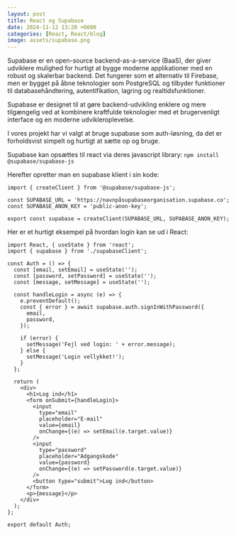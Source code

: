 ```yaml
---
layout: post
title: React og Supabase
date: 2024-11-12 13:20 +0000
categories: [React, React/blog]
image: assets/supabase.png
---
```


Supabase er en open-source backend-as-a-service (BaaS), der giver udviklere mulighed for hurtigt at bygge moderne applikationer med en robust og skalerbar backend. Det fungerer som et alternativ til Firebase, men er bygget på åbne teknologier som PostgreSQL og tilbyder funktioner til databasehåndtering, autentifikation, lagring og realtidsfunktioner.

Supabase er designet til at gøre backend-udvikling enklere og mere tilgængelig ved at kombinere kraftfulde teknologier med et brugervenligt interface og en moderne udvikleroplevelse.

I vores projekt har vi valgt at bruge supabase som auth-løsning, da det er forholdsvist simpelt og hurtigt at sætte op og bruge.

Supabase kan opsættes til react via deres javascript library:
`npm install @supabase/supabase-js`  

Herefter opretter man en supabase klient i sin kode:
```
import { createClient } from '@supabase/supabase-js';

const SUPABASE_URL = 'https://navnpåsupabaseorganisation.supabase.co';
const SUPABASE_ANON_KEY = 'public-anon-key';

export const supabase = createClient(SUPABASE_URL, SUPABASE_ANON_KEY);
```  

Her er et hurtigt eksempel på hvordan login kan se ud i React:
```
import React, { useState } from 'react';
import { supabase } from './supabaseClient';

const Auth = () => {
  const [email, setEmail] = useState('');
  const [password, setPassword] = useState('');
  const [message, setMessage] = useState('');

  const handleLogin = async (e) => {
    e.preventDefault();
    const { error } = await supabase.auth.signInWithPassword({
      email,
      password,
    });

    if (error) {
      setMessage('Fejl ved login: ' + error.message);
    } else {
      setMessage('Login vellykket!');
    }
  };

  return (
    <div>
      <h1>Log ind</h1>
      <form onSubmit={handleLogin}>
        <input
          type="email"
          placeholder="E-mail"
          value={email}
          onChange={(e) => setEmail(e.target.value)}
        />
        <input
          type="password"
          placeholder="Adgangskode"
          value={password}
          onChange={(e) => setPassword(e.target.value)}
        />
        <button type="submit">Log ind</button>
      </form>
      <p>{message}</p>
    </div>
  );
};

export default Auth;
```
